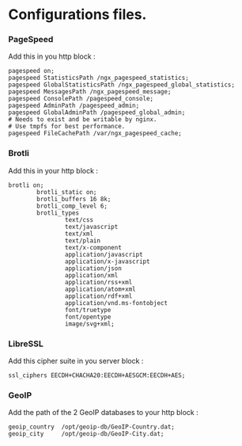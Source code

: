 # Configurations files.

### PageSpeed

Add this in you http block :

```
pagespeed on;
pagespeed StatisticsPath /ngx_pagespeed_statistics;
pagespeed GlobalStatisticsPath /ngx_pagespeed_global_statistics;
pagespeed MessagesPath /ngx_pagespeed_message;
pagespeed ConsolePath /pagespeed_console;
pagespeed AdminPath /pagespeed_admin;
pagespeed GlobalAdminPath /pagespeed_global_admin;
# Needs to exist and be writable by nginx.
# Use tmpfs for best performance.
pagespeed FileCachePath /var/ngx_pagespeed_cache;
```

### Brotli

Add this in your http block :

```
brotli on;
        brotli_static on;
        brotli_buffers 16 8k;
        brotli_comp_level 6;
        brotli_types
                text/css
                text/javascript
                text/xml
                text/plain
                text/x-component
                application/javascript
                application/x-javascript
                application/json
                application/xml
                application/rss+xml
                application/atom+xml
                application/rdf+xml
                application/vnd.ms-fontobject
                font/truetype
                font/opentype
                image/svg+xml;
```

### LibreSSL 

Add this cipher suite in you server block :

`ssl_ciphers EECDH+CHACHA20:EECDH+AESGCM:EECDH+AES;`

### GeoIP

Add the path of the 2 GeoIP databases to your http block :

```
geoip_country  /opt/geoip-db/GeoIP-Country.dat;
geoip_city     /opt/geoip-db/GeoIP-City.dat;
```
